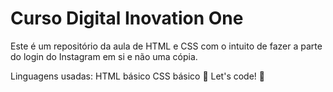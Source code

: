 # Curso Digital Inovation One

Este é um repositório da aula de HTML e CSS com o intuito de fazer a parte do login do Instagram em si e não uma cópia.

Linguagens usadas:
HTML básico
CSS básico
🚀 Let's code! 🚀
